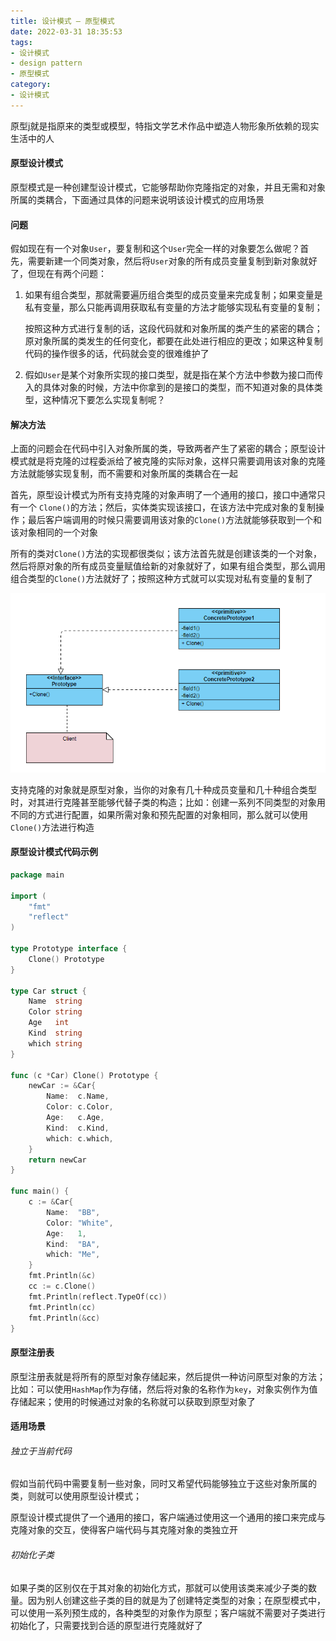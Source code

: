 ```yaml
---
title: 设计模式 — 原型模式
date: 2022-03-31 18:35:53
tags:
- 设计模式
- design pattern
- 原型模式
category:
- 设计模式
---
```


原型j就是指原来的类型或模型，特指文学艺术作品中塑造人物形象所依赖的现实生活中的人

<!-- more -->

#### 原型设计模式

原型模式是一种创建型设计模式，它能够帮助你克隆指定的对象，并且无需和对象所属的类耦合，下面通过具体的问题来说明该设计模式的应用场景

#### 问题

假如现在有一个对象`User`，要复制和这个`User`完全一样的对象要怎么做呢？首先，需要新建一个同类对象，然后将`User`对象的所有成员变量复制到新对象就好了，但现在有两个问题：

1. 如果有组合类型，那就需要遍历组合类型的成员变量来完成复制；如果变量是私有变量，那么只能再调用获取私有变量的方法才能够实现私有变量的复制；

   按照这种方式进行复制的话，这段代码就和对象所属的类产生的紧密的耦合；原对象所属的类发生的任何变化，都要在此处进行相应的更改；如果这种复制代码的操作很多的话，代码就会变的很难维护了

2. 假如`User`是某个对象所实现的接口类型，就是指在某个方法中参数为接口而传入的具体对象的时候，方法中你拿到的是接口的类型，而不知道对象的具体类型，这种情况下要怎么实现复制呢？

#### 解决方法

上面的问题会在代码中引入对象所属的类，导致两者产生了紧密的耦合；原型设计模式就是将克隆的过程委派给了被克隆的实际对象，这样只需要调用该对象的克隆方法就能够实现复制，而不需要和对象所属的类耦合在一起

首先，原型设计模式为所有支持克隆的对象声明了一个通用的接口，接口中通常只有一个 `Clone()`的方法；然后，实体类实现该接口，在该方法中完成对象的复制操作；最后客户端调用的时候只需要调用该对象的`Clone()`方法就能够获取到一个和该对象相同的一个对象

所有的类对`Clone()`方法的实现都很类似；该方法首先就是创建该类的一个对象，然后将原对象的所有成员变量赋值给新的对象就好了，如果有组合类型，那么调用组合类型的`Clone()`方法就好了；按照这种方式就可以实现对私有变量的复制了

![01](./设计模式-原型模式/01.png)

支持克隆的对象就是原型对象，当你的对象有几十种成员变量和几十种组合类型时，对其进行克隆甚至能够代替子类的构造；比如：创建一系列不同类型的对象用不同的方式进行配置，如果所需对象和预先配置的对象相同，那么就可以使用`Clone()`方法进行构造

#### 原型设计模式代码示例

```go
package main

import (
	"fmt"
	"reflect"
)

type Prototype interface {
	Clone() Prototype
}

type Car struct {
	Name  string
	Color string
	Age   int
	Kind  string
	which string
}

func (c *Car) Clone() Prototype {
	newCar := &Car{
		Name:  c.Name,
		Color: c.Color,
		Age:   c.Age,
		Kind:  c.Kind,
		which: c.which,
	}
	return newCar
}

func main() {
	c := &Car{
		Name:  "BB",
		Color: "White",
		Age:   1,
		Kind:  "BA",
		which: "Me",
	}
	fmt.Println(&c)
	cc := c.Clone()
	fmt.Println(reflect.TypeOf(cc))
	fmt.Println(cc)
	fmt.Println(&cc)
}
```

#### 原型注册表

原型注册表就是将所有的原型对象存储起来，然后提供一种访问原型对象的方法；比如：可以使用`HashMap`作为存储，然后将对象的名称作为`key`，对象实例作为值存储起来；使用的时候通过对象的名称就可以获取到原型对象了

#### 适用场景

###### 独立于当前代码

假如当前代码中需要复制一些对象，同时又希望代码能够独立于这些对象所属的类，则就可以使用原型设计模式；

原型设计模式提供了一个通用的接口，客户端通过使用这一个通用的接口来完成与克隆对象的交互，使得客户端代码与其克隆对象的类独立开

###### 初始化子类

如果子类的区别仅在于其对象的初始化方式，那就可以使用该类来减少子类的数量。因为别人创建这些子类的目的就是为了创建特定类型的对象；在原型模式中，可以使用一系列预生成的，各种类型的对象作为原型；客户端就不需要对子类进行初始化了，只需要找到合适的原型进行克隆就好了